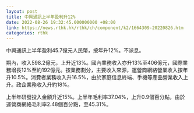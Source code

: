 ```yaml
---
layout: post
title: 中興通訊上半年盈利升12%
date: 2022-08-26 19:32:45.000000000 +08:00
link: https://news.rthk.hk/rthk/ch/component/k2/1664309-20220826.htm
categories: rthk
---
```


中興通訊上半年盈利45.7億元人民幣，按年升12%。不派息。

期內，收入598.2億元，上升近13%。國內業務收入亦升13%至406億元，國際業務增長12%至約192億元。按業務劃分，主要收入來源，運營商網絡營業收入按年升10.5%。消費者業務收入升16.5%，由於家庭信息終端、手機等產品營業收入上升。政企業務收入升約18%。

上半年研發投入金額升近15%。上半年毛利率37.04%，上升0.9個百分點，由於運營商網絡毛利率2.48個百分點，至45.31%。
